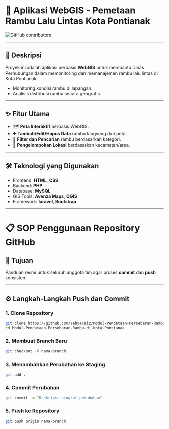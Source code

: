 # 🚦 Aplikasi WebGIS - Pemetaan Rambu Lalu Lintas Kota Pontianak

![GitHub contributors](https://img.shields.io/badge/Contributors-Syarifah%20Ristya%20Kusuma,%20Pasaur%20Alharits%20Luthfullah,%20Jeremia%20Grathyo%20Siahaan,%20Ashilah%20Daniyah%20Mulya,%20Faiz%20Diennur%20Yahya-brightgreen?style=for-the-badge)

---

## 📝 Deskripsi
Proyek ini adalah aplikasi berbasis **WebGIS** untuk membantu Dinas Perhubungan dalam memonitoring dan memanajemen rambu lalu lintas di Kota Pontianak.
- Monitoring kondisi rambu di lapangan.
- Analisis distribusi rambu secara geografis.

---

## ✨ Fitur Utama
- 🗺️ **Peta Interaktif** berbasis WebGIS.
- ➕ **Tambah/Edit/Hapus Data** rambu langsung dari peta.
- 🔎 **Filter dan Pencarian** rambu berdasarkan kategori.
- 📍 **Pengelompokan Lokasi** berdasarkan kecamatan/area.

---

## 🛠️ Teknologi yang Digunakan
- Frontend: **HTML**, **CSS**
- Backend: **PHP** 
- Database: **MySQL** 
- GIS Tools: **Avenza Maps**, **QGIS**
- Framework: **laravel**, **Bootstrap**

---

# 📋 SOP Penggunaan Repository GitHub

## 🎯 Tujuan
Panduan resmi untuk seluruh anggota tim agar proses **commit** dan **push** konsisten.

---

## ⚙️ Langkah-Langkah Push dan Commit

### 1. Clone Repository
```bash
git clone https://github.com/YahyaFaiz/Modul-Pendataan-Persebaran-Rambu-di-Kota-Pontianak.git
cd Modul-Pendataan-Persebaran-Rambu-di-Kota-Pontianak
```
### 2. Membuat Branch Baru
```bash
git checkout -b nama-branch
```
### 3. Menambahkan Perubahan ke Staging
```bash
git add .
```
### 4. Commit Perubahan
```bash
git commit -m "Deskripsi singkat perubahan"
```
### 5. Push ke Repository
```bash
git push origin nama-branch
```

